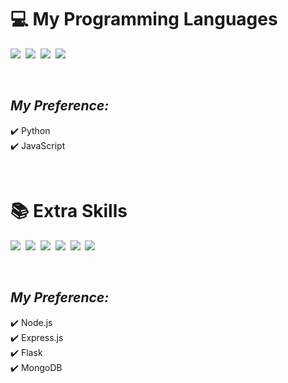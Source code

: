 # :computer: **My Programming Languages**
<img src="https://img.shields.io/badge/Python-3776AB?style=for-the-badge&logo=python&logoColor=white"/>&nbsp;&nbsp;<img src="https://img.shields.io/badge/HTML5-E34F26?style=for-the-badge&logo=html5&logoColor=white"/>&nbsp;&nbsp;<img src="https://img.shields.io/badge/CSS3-1572B6?style=for-the-badge&logo=css3&logoColor=white"/>&nbsp;&nbsp;<img src="https://img.shields.io/badge/JavaScript-F7DF1E?style=for-the-badge&logo=javascript&logoColor=black"/>

&nbsp;

## *My Preference:*
:heavy_check_mark: Python<br>
:heavy_check_mark: JavaScript

&nbsp;

# :books: **Extra Skills**
<img src="https://img.shields.io/badge/Node.js-43853D?style=for-the-badge&logo=node.js&logoColor=white"/>&nbsp;&nbsp;<img src="https://img.shields.io/badge/Express.js-404D59?style=for-the-badge"/>&nbsp;&nbsp;<img src="https://img.shields.io/badge/Flask-000000?style=for-the-badge&logo=flask&logoColor=white"/>&nbsp;&nbsp;<img src="https://img.shields.io/badge/MongoDB-4EA94B?style=for-the-badge&logo=mongodb&logoColor=white"/>&nbsp;&nbsp;<img src="https://img.shields.io/badge/MySQL-00000F?style=for-the-badge&logo=mysql&logoColor=white"/>&nbsp;&nbsp;<img src="https://img.shields.io/badge/SQLite-07405E?style=for-the-badge&logo=sqlite&logoColor=white"/>

&nbsp;

## *My Preference:*
:heavy_check_mark: Node.js<br>
:heavy_check_mark: Express.js<br>
:heavy_check_mark: Flask<br>
:heavy_check_mark: MongoDB

&nbsp;
